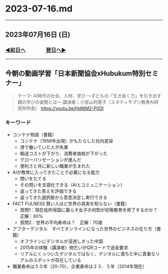 # 2023-07-16.md

---

## 2023年07月16日 (日)

### [◀️前日へ](https://github.com/yuasys/chatty-journal/blob/main/2023/07/2023-07-15.md)&emsp;&emsp;&emsp;&emsp;[翌日へ▶️](https://github.com/yuasys/chatty-journal/blob/main/2023/07/2023-07-17.md)

---

## 今朝の動画学習「日本新聞協会xHubukum特別セミナー」

> テーマ: AI時代の社会、人材、学び
> ～子どもの「生き抜く力」を引き出す親の学びの姿勢とは～
> 講演者；小宮山利恵子（スタディサプリ教育AI研究所所長）
> https://youtu.be/Hdl6M2-P0DI

### キーワード

- コンテナ物語（書籍）
  - コンテナ（1956年出現）がもたらした社内変容
  - 港で働いていた人が失業
  - 輸送コストが下がり、消費者価格が下がった
  - グローバリゼーションが進んだ
  - 便利さと共に新しい職業が生まれた
- AIが教育に入ってきたことで必要になる能力
  - 問いをたてる
  - その問いを言語化できる（AIとコミュニケーション）
  - 返ってきた答えを評価できる
  - 返ってきた選択肢から意思決定し実行できる
- FACT FULNESS 賢い人ほど世界の真実を知らない（書籍）
  - 質問1：現在低所得国に暮らす女子の何割が初等教育を修了するのか？　正解：60%
  - 質問2：世界の平均寿命は？　正解：70歳
- アフターデジタル　すべてオンラインになった世界のビジネスの在り方（書籍）
  - オフラインにデジタルが浸透しきった中国
  - 2015年の体験（講演者）物乞いがQRコードで送金要求
  - リアルにくっついたデジタルではなく、デジタルに満ちた中に貴重なリアルのスポットが存在している
- 職業寿命は５０年（20-70）、企業寿命は２３．５年（2014年現在）
